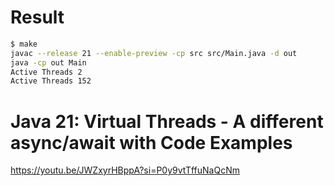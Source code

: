 # Result


```bash
$ make
javac --release 21 --enable-preview -cp src src/Main.java -d out
java -cp out Main
Active Threads 2
Active Threads 152
```


# Java 21: Virtual Threads - A different async/await with Code Examples

https://youtu.be/JWZxyrHBppA?si=P0y9vtTffuNaQcNm